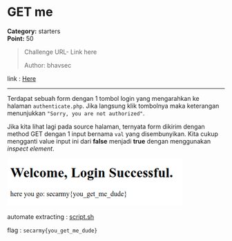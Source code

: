 # GET me
**Category:** starters <br>
**Point:** 50

> Challenge URL- Link here
> 
> Author: bhavsec

link : [Here](http://sec-army.ml/getme)

---

Terdapat sebuah form dengan 1 tombol login yang mengarahkan ke halaman `authenticate.php`. Jika langsung klik tombolnya maka keterangan menunjukkan `"Sorry, you are not authorized"`.

Jika kita lihat lagi pada source halaman, ternyata form dikirim dengan method GET dengan 1 input bernama `val` yang disembunyikan. Kita cukup mengganti value input ini dari **false** menjadi **true** dengan menggunakan _inspect element_.

![](./ss01.png)

automate extracting : [script.sh](./script.sh)

flag : `secarmy{you_get_me_dude}`